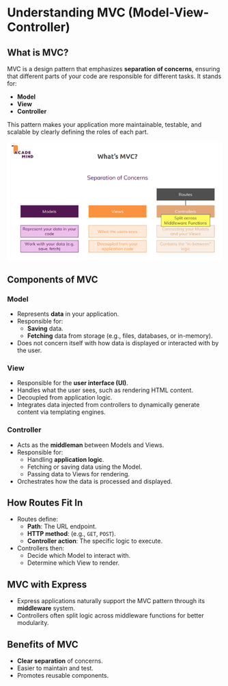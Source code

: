# Understanding MVC (Model-View-Controller)

## What is MVC?
MVC is a design pattern that emphasizes **separation of concerns**, ensuring that different parts of your code are responsible for different tasks. It stands for:

- **Model**
- **View**
- **Controller**

This pattern makes your application more maintainable, testable, and scalable by clearly defining the roles of each part.

<p align="center">
  <img src="../assets/Module04/Slide1.png" alt="What's MVC" width="600">
</p>

## Components of MVC

### **Model**
- Represents **data** in your application.
- Responsible for:
  - **Saving** data.
  - **Fetching** data from storage (e.g., files, databases, or in-memory).
- Does not concern itself with how data is displayed or interacted with by the user.

### **View**
- Responsible for the **user interface (UI)**.
- Handles what the user sees, such as rendering HTML content.
- Decoupled from application logic.
- Integrates data injected from controllers to dynamically generate content via templating engines.

### **Controller**
- Acts as the **middleman** between Models and Views.
- Responsible for:
  - Handling **application logic**.
  - Fetching or saving data using the Model.
  - Passing data to Views for rendering.
- Orchestrates how the data is processed and displayed.


## How Routes Fit In
- Routes define:
  - **Path**: The URL endpoint.
  - **HTTP method**: (e.g., `GET`, `POST`).
  - **Controller action**: The specific logic to execute.
- Controllers then:
  - Decide which Model to interact with.
  - Determine which View to render.

## MVC with Express
- Express applications naturally support the MVC pattern through its **middleware** system.
- Controllers often split logic across middleware functions for better modularity.


## Benefits of MVC
- **Clear separation** of concerns.
- Easier to maintain and test.
- Promotes reusable components.
